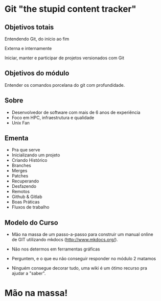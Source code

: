 Git "the stupid content tracker"
================================

Objetivos totais
----------------

Entendendo Git, do início ao fim

Externa e internamente

Iniciar, manter e participar de projetos versionados com Git 

Objetivos do módulo
-------------------

Entender os comandos porcelana do git com profundidade.

Sobre
-----

- Desenvolvedor de software com mais de 6 anos de experiência
- Foco em HPC, infraestrutura e qualidade
- Unix Fan

Ementa
------

- Pra que serve
- Inicializando um projeto
- Criando Histórico
- Branches
- Merges
- Patches
- Recuperando
- Desfazendo
- Remotos
- Github & Gitlab
- Boas Práticas
- Fluxos de trabalho

Modelo do Curso
---------------

 - Mão na massa de um passo-a-passo para construir um manual online de GIT utilizando
     mkdocs (http://www.mkdocs.org/).

 - Não nos determos em ferramentas gráficas
 - Perguntem, e o que eu não conseguir responder no módulo 2 matamos
 - Ninguém consegue decorar tudo, uma wiki é um ótimo recurso pra
     ajudar a "saber".


Mão na massa!
=============

